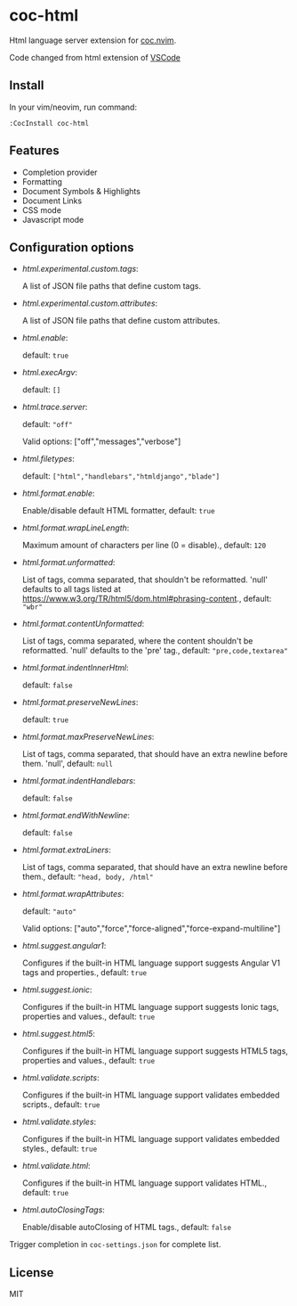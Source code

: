 # coc-html

Html language server extension for [coc.nvim](https://github.com/neoclide/coc.nvim).

Code changed from html extension of [VSCode](https://github.com/Microsoft/vscode/tree/master/extensions/html-language-features)

## Install

In your vim/neovim, run command:

```
:CocInstall coc-html
```

## Features

- Completion provider
- Formatting
- Document Symbols & Highlights
- Document Links
- CSS mode
- Javascript mode

## Configuration options

- *html.experimental.custom.tags*:

	A list of JSON file paths that define custom tags.

- *html.experimental.custom.attributes*:

	A list of JSON file paths that define custom attributes.

- *html.enable*:

	 default: `true`

- *html.execArgv*:

	 default: `[]`

- *html.trace.server*:

	 default: `"off"`

	Valid options: ["off","messages","verbose"]

- *html.filetypes*:

	 default: `["html","handlebars","htmldjango","blade"]`

- *html.format.enable*:

	Enable/disable default HTML formatter,  default: `true`

- *html.format.wrapLineLength*:

	Maximum amount of characters per line (0 = disable).,  default: `120`

- *html.format.unformatted*:

	List of tags, comma separated, that shouldn't be reformatted. 'null' defaults to all tags listed at https://www.w3.org/TR/html5/dom.html#phrasing-content.,  default: `"wbr"`

- *html.format.contentUnformatted*:

	List of tags, comma separated, where the content shouldn't be reformatted. 'null' defaults to the 'pre' tag.,  default: `"pre,code,textarea"`

- *html.format.indentInnerHtml*:

	 default: `false`

- *html.format.preserveNewLines*:

	 default: `true`

- *html.format.maxPreserveNewLines*:

	List of tags, comma separated, that should have an extra newline before them. 'null',  default: `null`

- *html.format.indentHandlebars*:

	 default: `false`

- *html.format.endWithNewline*:

	 default: `false`

- *html.format.extraLiners*:

	List of tags, comma separated, that should have an extra newline before them.,  default: `"head, body, /html"`

- *html.format.wrapAttributes*:

	 default: `"auto"`

	Valid options: ["auto","force","force-aligned","force-expand-multiline"]

- *html.suggest.angular1*:

	Configures if the built-in HTML language support suggests Angular V1 tags and properties.,  default: `true`

- *html.suggest.ionic*:

	Configures if the built-in HTML language support suggests Ionic tags, properties and values.,  default: `true`

- *html.suggest.html5*:

	Configures if the built-in HTML language support suggests HTML5 tags, properties and values.,  default: `true`

- *html.validate.scripts*:

	Configures if the built-in HTML language support validates embedded scripts.,  default: `true`

- *html.validate.styles*:

	Configures if the built-in HTML language support validates embedded styles.,  default: `true`

- *html.validate.html*:

	Configures if the built-in HTML language support validates HTML.,  default: `true`

- *html.autoClosingTags*:

	Enable/disable autoClosing of HTML tags.,  default: `false`

Trigger completion in `coc-settings.json` for complete list.

## License

MIT
